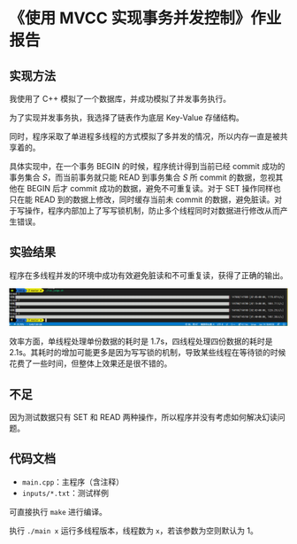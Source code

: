 # 《使用 MVCC 实现事务并发控制》作业报告

## 实现方法

我使用了 C++ 模拟了一个数据库，并成功模拟了并发事务执⾏。

为了实现并发事务执，我选择了链表作为底层 Key-Value 存储结构。

同时，程序采取了单进程多线程的方式模拟了多并发的情况，所以内存一直是被共享着的。

具体实现中，在一个事务 BEGIN 的时候，程序统计得到当前已经 commit 成功的事务集合 $S$，而当前事务就只能 READ 到事务集合 $S$ 所 commit 的数据，忽视其他在 BEGIN 后才 commit 成功的数据，避免不可重复读。对于 SET 操作同样也只在能 READ 到的数据上修改，同时缓存当前未 commit 的数据，避免脏读。对于写操作，程序内部加上了写写锁机制，防止多个线程同时对数据进行修改从而产生错误。

## 实验结果

程序在多线程并发的环境中成功有效避免脏读和不可重复读，获得了正确的输出。

![Snipaste_2020-06-14_18-50-01-01](assets/Snipaste_2020-06-14_18-50-01-01.png)

效率方面，单线程处理单份数据的耗时是 1.7s，四线程处理四份数据的耗时是 2.1s。其耗时的增加可能更多是因为写写锁的机制，导致某些线程在等待锁的时候花费了一些时间，但整体上效果还是很不错的。

## 不足

因为测试数据只有 SET 和 READ 两种操作，所以程序并没有考虑如何解决幻读问题。

## 代码文档

- `main.cpp`：主程序（含注释）
- `inputs/*.txt`：测试样例

可直接执行 `make` 进行编译。

执行 `./main x` 运行多线程版本，线程数为 `x`，若该参数为空则默认为 1。 

